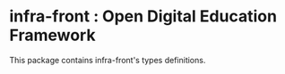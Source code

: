 # infra-front : Open Digital Education Framework

This package contains infra-front's types definitions.
